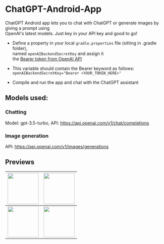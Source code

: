 # ChatGPT-Android-App

ChatGPT Android app lets you to chat with ChatGPT or generate images by giving a prompt using  
OpenAI's latest models. Just key in your API key and good to go!

* Define a property in your local `gradle.properties` file (sitting in .gradle folder),  
  named `openAIBackendSecretKey` and assign it  
  the [Bearer token from OpenAI API](https://platform.openai.com/account/api-keys)
* This variable should contain the Bearer keyword as follows:    
  `openAIBackendSecretKey="Bearer <YOUR_TOKEN_HERE>"`

* Compile and run the app and chat with the ChatGPT assistant

## Models used:

### Chatting

Model: gpt-3.5-turbo,
API: https://api.openai.com/v1/chat/completions

### Image generation

API: https://api.openai.com/v1/images/generations

## Previews

| <img src="https://raw.github.com/dkexception/ChatGPT-Android-App/main/previews/SelectionScreen.png" style=" width:100px" /> | <img src="https://raw.github.com/dkexception/ChatGPT-Android-App/main/previews/ChatScreen.png" style=" width:100px" /> |
|--|--|
| <img src="https://raw.github.com/dkexception/ChatGPT-Android-App/main/previews/ImageGenerationScreen.png" style=" width:100px" /> | <img src="https://raw.github.com/dkexception/ChatGPT-Android-App/main/previews/MultiScreenLaunch.png" style=" width:100px" /> |
